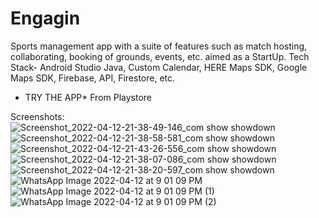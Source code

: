 # Engagin
Sports management app with a suite of features such as match hosting, collaborating, booking of grounds, events, etc. aimed as a StartUp. Tech Stack- Android Studio Java, Custom Calendar, HERE Maps SDK, Google Maps SDK, Firebase, API, Firestore, etc.

* TRY THE APP*
From Playstore


Screenshots:
![Screenshot_2022-04-12-21-38-49-146_com show showdown](https://user-images.githubusercontent.com/76583677/163007403-bb1f3f39-7a76-45bc-bae4-fa729f94afaa.jpg)
![Screenshot_2022-04-12-21-38-58-581_com show showdown](https://user-images.githubusercontent.com/76583677/163007412-f54f9d7f-1e5a-46e1-a0a9-a1b9df62efd7.jpg)
![Screenshot_2022-04-12-21-43-26-556_com show showdown](https://user-images.githubusercontent.com/76583677/163007416-769a55f3-254a-44ad-8eb3-27870ea85d9d.jpg)
![Screenshot_2022-04-12-21-38-07-086_com show showdown](https://user-images.githubusercontent.com/76583677/163007418-7379a855-340d-403c-9757-579ceee1a3a2.jpg)
![Screenshot_2022-04-12-21-38-20-597_com show showdown](https://user-images.githubusercontent.com/76583677/163007421-aa70119f-7995-40a7-9da3-57b3c4fc8da1.jpg)
![WhatsApp Image 2022-04-12 at 9 01 09 PM](https://user-images.githubusercontent.com/76583677/163007515-653513bf-f245-465d-a75d-78ed702bc686.jpeg)
![WhatsApp Image 2022-04-12 at 9 01 09 PM (1)](https://user-images.githubusercontent.com/76583677/163007523-8852f939-1557-4a9f-bbdb-6760ad54da51.jpeg)
![WhatsApp Image 2022-04-12 at 9 01 09 PM (2)](https://user-images.githubusercontent.com/76583677/163007530-588b1468-bd65-48a7-abc7-022623d7c4f8.jpeg)
